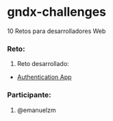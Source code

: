 # gndx-challenges
10 Retos para desarrolladores Web

### Reto:

1. Reto desarrollado:

 - [Authentication App](https://devchallenges.io/challenges/N1fvBjQfhlkctmwj1tnw)

### Participante:

1. @emanuelzm
